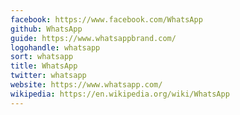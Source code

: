 ```yaml
---
facebook: https://www.facebook.com/WhatsApp
github: WhatsApp
guide: https://www.whatsappbrand.com/
logohandle: whatsapp
sort: whatsapp
title: WhatsApp
twitter: whatsapp
website: https://www.whatsapp.com/
wikipedia: https://en.wikipedia.org/wiki/WhatsApp
---
```

